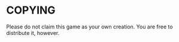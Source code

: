 COPYING
=======
Please do not claim this game as your own creation. You are free to
distribute it, however.


